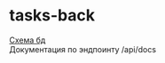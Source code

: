 # tasks-back
[Схема бд](https://dbdiagram.io/d/61615990940c4c4eec8cea5b)  
Документация по эндпоинту /api/docs

